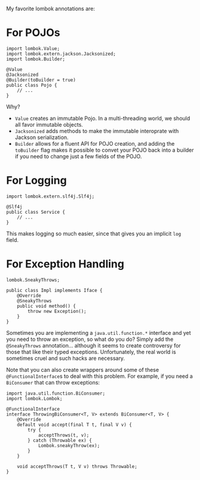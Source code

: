 My favorite lombok annotations are:

# For POJOs

```
import lombok.Value;
import lombok.extern.jackson.Jacksonized;
import lombok.Builder;

@Value
@Jacksonized
@Builder(toBuilder = true)
public class Pojo {
    // ...
}
```

Why?

* `Value` creates an immutable Pojo. In a multi-threading world, we should all
  favor immutable objects.
* `Jacksonized` adds methods to make the immutable interoprate with Jackson serialization.
* `Builder` allows for a fluent API for POJO creation, and adding the `toBuilder` flag
  makes it possible to convet your POJO back into a builder if you need to change just a few fields of the POJO.

# For Logging

```
import lombok.extern.slf4j.Slf4j;

@Slf4j
public class Service {
    // ...
}
```

This makes logging so much easier, since that gives you an implicit `log` field.

# For Exception Handling

```
lombok.SneakyThrows;

public class Impl implements Iface {
    @Override
    @SneakyThrows
    public void method() {
        throw new Exception();
    }
}
```

Sometimes you are implementing a `java.util.function.*` interface and yet you need to throw an exception,
so what do you do? Simply add the `@SneakyThrows` annotation... although it seems to create controversy
for those that like their typed exceptions. Unfortunately, the real world is sometimes cruel and such hacks
are necessary.

Note that you can also create wrappers around some of these `@FunctionalInterface`s to deal with this
problem. For example, if you need a `BiConsumer` that can throw exceptions:

```
import java.util.function.BiConsumer;
import lombok.Lombok;

@FunctionalInterface
interface ThrowingBiConsumer<T, V> extends BiConsumer<T, V> {
    @Override
    default void accept(final T t, final V v) {
        try {
            acceptThrows(t, v);
        } catch (Throwable ex) {
            Lombok.sneakyThrow(ex);
        }
    }

    void acceptThrows(T t, V v) throws Throwable;
}
```